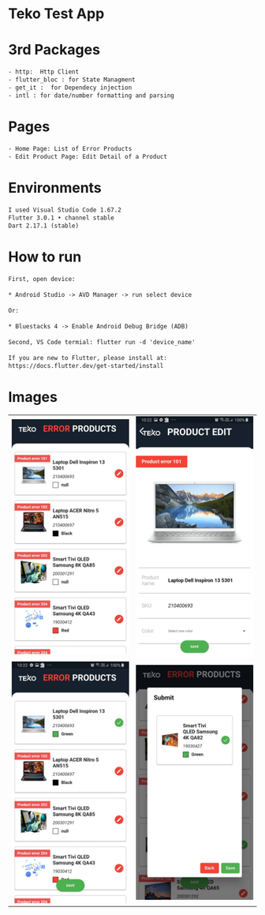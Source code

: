 # Teko Test App


# 3rd Packages
    - http:  Http Client
    - flutter_bloc : for State Managment 
    - get_it :  for Dependecy injection
    - intl : for date/number formatting and parsing

# Pages
    - Home Page: List of Error Products
    - Edit Product Page: Edit Detail of a Product 

# Environments
    I used Visual Studio Code 1.67.2
    Flutter 3.0.1 • channel stable 
    Dart 2.17.1 (stable)

# How to run
    First, open device:

    * Android Studio -> AVD Manager -> run select device

    Or:

    * Bluestacks 4 -> Enable Android Debug Bridge (ADB)

    Second, VS Code termial: flutter run -d 'device_name'

    If you are new to Flutter, please install at: https://docs.flutter.dev/get-started/install 
   
# Images

<div style="text-align: center">
    <table>
        <tr>
            <td style="text-align: center">
                    <img src="assets/home_screen.jpg" width="300"/>
            </td>            
            <td style="text-align: center">
                    <img src="assets/detail.jpg" width="300"/>
            </td>                     
        </tr>
        <tr>
            <td style="text-align: center">
                    <img src="assets/home_fix.jpg" width="300"/>
            </td> 
             <td style="text-align: center">
                    <img src="assets/dialog.jpg" width="300"/>
            </td>                                       
        </tr>
    </table>
</div>



